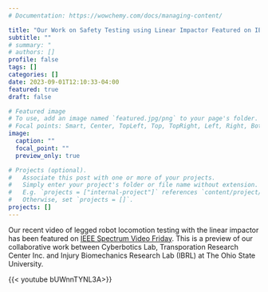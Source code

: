```yaml
---
# Documentation: https://wowchemy.com/docs/managing-content/

title: "Our Work on Safety Testing using Linear Impactor Featured on IEEE Spectrum Video Friday"
subtitle: ""
# summary: "
# authors: []
profile: false
tags: []
categories: []
date: 2023-09-01T12:10:33-04:00
featured: true
draft: false

# Featured image
# To use, add an image named `featured.jpg/png` to your page's folder.
# Focal points: Smart, Center, TopLeft, Top, TopRight, Left, Right, BottomLeft, Bottom, BottomRight.
image:
  caption: ""
  focal_point: ""
  preview_only: true

# Projects (optional).
#   Associate this post with one or more of your projects.
#   Simply enter your project's folder or file name without extension.
#   E.g. `projects = ["internal-project"]` references `content/project/deep-learning/index.md`.
#   Otherwise, set `projects = []`.
projects: []
---
```


<!--more-->
Our recent video of legged robot locomotion testing with the linear impactor has been featured on [IEEE Spectrum Video Friday](https://spectrum.ieee.org/video-friday-squishable-bugbot#toggle-gdpr). This is a preview of our collaborative work between Cyberbotics Lab, Transporation Research Center Inc. and Injury Biomechanics Research Lab (IBRL) at The Ohio State University. 

{{< youtube bUWnnTYNL3A>}}